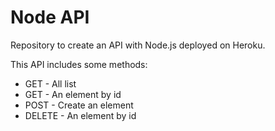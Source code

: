 # Node API

Repository to create an API with Node.js deployed on Heroku.

This API includes some methods:

- GET - All list
- GET - An element by id
- POST - Create an element
- DELETE - An element by id
